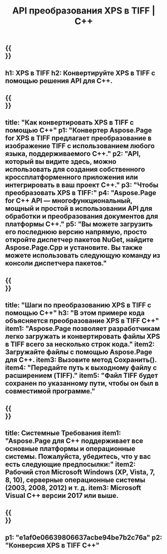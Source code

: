 ﻿---
translation: true
template: /_templates/_conversion-child-cpp.md
title: API преобразования XPS в TIFF | С++
url: /cpp/conversion/xps-to-tiff/
description: Преобразование PS в TIFF, предоставляемое Aspose.Page для решения C++ API. Работает в среде выполнения C++ для 32-разрядной версии Windows, 64-разрядной версии Windows и 64-разрядной версии Linux.
informat: XPS
outformat: TIFF
otherformats: EPS PS
---

{{<section banner>}}
---
h1: XPS в TIFF
h2: Конвертируйте XPS в TIFF с помощью решения API для C++.
---

{{<section overview>}}
---
title: "Как конвертировать XPS в TIFF с помощью C++"
p1: "Конвертер Aspose.Page for XPS в TIFF предлагает преобразование в изображение TIFF с использованием любого языка, поддерживаемого C++."
p2: "API, который вы видите здесь, можно использовать для создания собственного кроссплатформенного приложения или интегрировать в ваш проект C++."
p3: "Чтобы преобразовать XPS в TIFF:"
p4: "Aspose.Page for C++ API — многофункциональный, мощный и простой в использовании API для обработки и преобразования документов для платформы C++."
p5: "Вы можете загрузить его последнюю версию напрямую, просто откройте диспетчер пакетов NuGet, найдите Aspose.Page.Cpp и установите. Вы также можете использовать следующую команду из консоли диспетчера пакетов."
---

{{<section feature1>}}
---
title: "Шаги по преобразованию XPS в TIFF с помощью C++"
h3: "В этом примере кода объясняется преобразование XPS в TIFF C++"
item1: "Aspose.Page позволяет разработчикам легко загружать и конвертировать файлы XPS в TIFF всего за несколько строк кода."
item2: Загружайте файлы с помощью Aspose.Page для C++.
item3: Вызовите метод Сохранить().
item4: "Передайте путь к выходному файлу с расширением (TIFF)."
item5: "Файл TIFF будет сохранен по указанному пути, чтобы он был в совместимой программе."
---

{{<section feature2>}}
---
title: Системные Требования
item1: "Aspose.Page для C++ поддерживает все основные платформы и операционные системы. Пожалуйста, убедитесь, что у вас есть следующие предпосылки:"
item2: Рабочий стол Microsoft Windows (XP, Vista, 7, 8, 10), серверные операционные системы (2003, 2008, 2012) и т. д.
item3: Microsoft Visual C++ версии 2017 или выше.
---

{{<section gist>}}
---
p1: "e1af0e06639806637acbe94be7b2c76a"
p2: "Конверсия XPS в TIFF C++"
---
